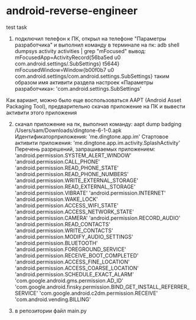 # android-reverse-engineer
test task

1. подключил телефон к ПК, открыл на телефоне "Параметры разработчика" и выполнил команду в терминале на пк:
adb shell dumpsys activity activities | grep "mFocused"
вывод: mFocusedApp=ActivityRecord{56ba5ed u0 com.android.settings/.SubSettings} t5644}
  mFocusedWindow=Window{b00f0b7 u0 com.android.settings/com.android.settings.SubSettings}
таким образом имя активити раздела настроек «Параметры разработчика»: 'com.android.settings.SubSettings'

Как вариант, можно было еще воспользоваться AAPT (Android Asset Packaging Tool), предварительно скачав приложение на ПК и вывести активити этого приложения

2. скачал приложение на пк, выполнил команду: aapt dump badging /Users/sam/Downloads/dingtone-6-1-0.apk
Идентификаторприложения: 'me.dingtone.app.im'
Стартовое активити приложения: 'me.dingtone.app.im.activity.SplashActivity'
Перечень разрешений, запрашиваемых приложением:
  'android.permission.SYSTEM_ALERT_WINDOW'
  'android.permission.CALL_PHONE'
  'android.permission.READ_PHONE_STATE'
  'android.permission.READ_PHONE_NUMBERS'
  'android.permission.WRITE_EXTERNAL_STORAGE'
  'android.permission.READ_EXTERNAL_STORAGE'
  'android.permission.VIBRATE'
  'android.permission.INTERNET'
  'android.permission.WAKE_LOCK'
  'android.permission.ACCESS_WIFI_STATE'
  'android.permission.ACCESS_NETWORK_STATE'
  'android.permission.CAMERA'
  'android.permission.RECORD_AUDIO'
  'android.permission.READ_CONTACTS'
  'android.permission.WRITE_CONTACTS'
  'android.permission.MODIFY_AUDIO_SETTINGS'
  'android.permission.BLUETOOTH'
  'android.permission.FOREGROUND_SERVICE'
  'android.permission.RECEIVE_BOOT_COMPLETED'
  'android.permission.ACCESS_FINE_LOCATION'
  'android.permission.ACCESS_COARSE_LOCATION'
  'android.permission.SCHEDULE_EXACT_ALARM'
  'com.google.android.gms.permission.AD_ID'
  'com.google.android.finsky.permission.BIND_GET_INSTALL_REFERRER_SERVICE'
  'com.google.android.c2dm.permission.RECEIVE'
  'com.android.vending.BILLING'

3. в репозитории файл main.py
